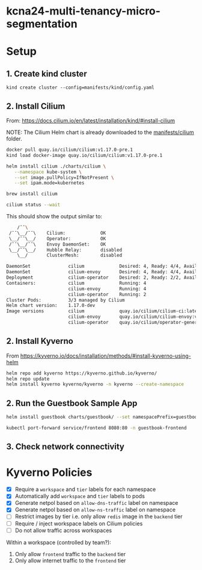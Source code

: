 # kcna24-multi-tenancy-micro-segmentation

# Setup

## 1. Create kind cluster

```
kind create cluster --config=manifests/kind/config.yaml
```

## 2. Install Cilium

From: https://docs.cilium.io/en/latest/installation/kind/#install-cilium

NOTE: The Cilium Helm chart is already downloaded to the [manifests/cilium](./manifests/cilum) folder.
<!-- ``` sh
curl -LO https://github.com/cilium/cilium/archive/main.tar.gz
tar xzf main.tar.gz
cd cilium-main/install/kubernetes
``` -->

``` sh
docker pull quay.io/cilium/cilium:v1.17.0-pre.1
kind load docker-image quay.io/cilium/cilium:v1.17.0-pre.1
```

``` sh
helm install cilium ./charts/cilium \
   --namespace kube-system \
   --set image.pullPolicy=IfNotPresent \
   --set ipam.mode=kubernetes
```

```sh
brew install cilium
```

```sh
cilium status --wait
```

This should show the output similar to:

```sh
    /¯¯\
 /¯¯\__/¯¯\    Cilium:             OK
 \__/¯¯\__/    Operator:           OK
 /¯¯\__/¯¯\    Envoy DaemonSet:    OK
 \__/¯¯\__/    Hubble Relay:       disabled
    \__/       ClusterMesh:        disabled

DaemonSet              cilium             Desired: 4, Ready: 4/4, Available: 4/4
DaemonSet              cilium-envoy       Desired: 4, Ready: 4/4, Available: 4/4
Deployment             cilium-operator    Desired: 2, Ready: 2/2, Available: 2/2
Containers:            cilium             Running: 4
                       cilium-envoy       Running: 4
                       cilium-operator    Running: 2
Cluster Pods:          3/3 managed by Cilium
Helm chart version:    1.17.0-dev
Image versions         cilium             quay.io/cilium/cilium-ci:latest: 4
                       cilium-envoy       quay.io/cilium/cilium-envoy:v1.30.6-1728346971-e2dfcc576d5152c967479115e0e0a3905be766bb@sha256:8ce0d0514a70a4d9141d946491c9bfe5fd479c1992ab6ef06f9af99ab938d1d9: 4
                       cilium-operator    quay.io/cilium/operator-generic-ci:latest: 2
```

## 2. Install Kyverno

From https://kyverno.io/docs/installation/methods/#install-kyverno-using-helm


```sh
helm repo add kyverno https://kyverno.github.io/kyverno/
helm repo update
helm install kyverno kyverno/kyverno -n kyverno --create-namespace
```


## 2. Run the Guestbook Sample App

```sh
helm install guestbook charts/guestbook/ --set namespacePrefix=guestbook
```

```sh
kubectl port-forward service/frontend 8080:80 -n guestbook-frontend
```

## 3. Check network connectivity


# Kyverno Policies

- [x] Require a `workspace` and `tier` labels for each namespace
- [x] Automatically add `workspace` and `tier` labels to pods
- [x] Generate netpol based on `allow-dns-traffic` label on namespace
- [x] Generate netpol based on `allow-ns-traffic` label on namespace
- [ ] Restrict images by tier i.e. only allow `redis` image in the `backend` tier
- [ ] Require / inject workspace labels on Cilium policies
- [ ] Do not allow traffic across workspaces

Within a workspace (controlled by team?):
1. Only allow `frontend` traffic to the `backend` tier
2. Only allow internet traffic to the `frontend` tier